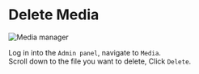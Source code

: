 # Delete Media

![Media manager](https://boidcms.github.io/_media/media.png)

Log in into the `Admin panel`, navigate to `Media`.     
Scroll down to the file you want to delete, Click `Delete`.
